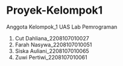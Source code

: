 # Proyek-Kelompok1

Anggota Kelompok_1 UAS Lab Pemrograman
1. Cut Dahliana_2208107010027
2. Farah Nasywa_2208107010051
3. Siska Auliani_2208107010065
4. Zuwi Pertiwi_2208107010061

